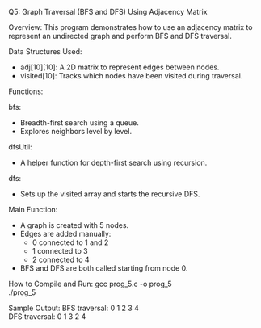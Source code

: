 Q5: Graph Traversal (BFS and DFS) Using Adjacency Matrix

Overview:
This program demonstrates how to use an adjacency matrix to represent an undirected graph and perform BFS and DFS traversal.

Data Structures Used:
- adj[10][10]: A 2D matrix to represent edges between nodes.
- visited[10]: Tracks which nodes have been visited during traversal.

Functions:

bfs:
- Breadth-first search using a queue.
- Explores neighbors level by level.

dfsUtil:
- A helper function for depth-first search using recursion.

dfs:
- Sets up the visited array and starts the recursive DFS.

Main Function:
- A graph is created with 5 nodes.
- Edges are added manually:
  - 0 connected to 1 and 2
  - 1 connected to 3
  - 2 connected to 4
- BFS and DFS are both called starting from node 0.

How to Compile and Run:
gcc prog_5.c -o prog_5  
./prog_5

Sample Output:
BFS traversal: 0 1 2 3 4  
DFS traversal: 0 1 3 2 4


